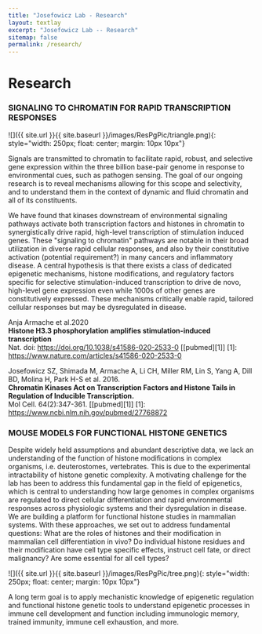 ```yaml
---
title: "Josefowicz Lab - Research"
layout: textlay
excerpt: "Josefowicz Lab -- Research"
sitemap: false
permalink: /research/
---
```


# Research

### SIGNALING TO CHROMATIN FOR RAPID TRANSCRIPTION RESPONSES
![]({{ site.url }}{{ site.baseurl }}/images/ResPgPic/triangle.png){: style="width: 250px; float: center; margin: 10px  10px"}

Signals are transmitted to chromatin to facilitate rapid, robust, and selective gene expression within the three billion base-pair genome in response to environmental cues, such as pathogen sensing. The goal of our ongoing research is to reveal mechanisms allowing for this scope and selectivity, and to understand them in the context of dynamic and fluid chromatin and all of its constituents.

We have found that kinases downstream of environmental signaling pathways activate both transcription factors and histones in chromatin to synergistically drive rapid, high-level transcription of stimulation induced genes. These "signaling to chromatin" pathways are notable in their broad utilization in diverse rapid cellular responses, and also by their constitutive activation (potential requirement?) in many cancers and inflammatory disease. A central hypothesis is that there exists a class of dedicated epigenetic mechanisms, histone modifications, and regulatory factors specific for selective stimulation-induced transcription to drive de novo, high-level gene expression even while 1000s of other genes are constitutively expressed. These mechanisms critically enable rapid, tailored cellular responses but may be dysregulated in disease.

Anja Armache et al.2020  
**Histone H3.3 phosphorylation amplifies stimulation-induced transcription**  
Nat. doi: https://doi.org/10.1038/s41586-020-2533-0 [[pubmed][1]]
[1]: https://www.nature.com/articles/s41586-020-2533-0

Josefowicz SZ, Shimada M, Armache A, Li CH, Miller RM, Lin S, Yang A, Dill BD, Molina H, Park H-S et al.  2016.  
**Chromatin Kinases Act on Transcription Factors and Histone Tails in Regulation of Inducible Transcription.**  
Mol Cell. 64(2):347-361. [[pubmed][1]]
[1]: https://www.ncbi.nlm.nih.gov/pubmed/27768872

### MOUSE MODELS FOR FUNCTIONAL HISTONE GENETICS

Despite widely held assumptions and abundant descriptive data, we lack an understanding of the function of histone modifications in complex organisms, i.e. deuterostomes, vertebrates. This is due to the experimental intractability of histone genetic complexity. A motivating challenge for the lab has been to address this fundamental gap in the field of epigenetics, which is central to understanding how large genomes in complex organisms are regulated to direct cellular differentiation and rapid environmental responses across physiologic systems and their dysregulation in disease. We are building a platform for functional histone studies in mammalian systems. With these approaches, we set out to address fundamental questions: What are the roles of histones and their modification in mammalian cell differentiation in vivo? Do individual histone residues and their modification have cell type specific effects, instruct cell fate, or direct malignancy? Are some essential for all cell types?

![]({{ site.url }}{{ site.baseurl }}/images/ResPgPic/tree.png){: style="width: 250px; float: center; margin: 10px  10px"}

A long term goal is to apply mechanistic knowledge of epigenetic regulation and functional histone genetic tools to understand epigenetic processes in immune cell development and function including immunologic memory, trained immunity, immune cell exhaustion, and more.


